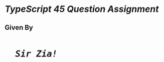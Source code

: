 <h1><em>TypeScript 45 Question Assignment</em></h1>
<h2>Given By  </h2><pre><h1><i><strong>  Sir Zia!</strong></i></h1></pre>
